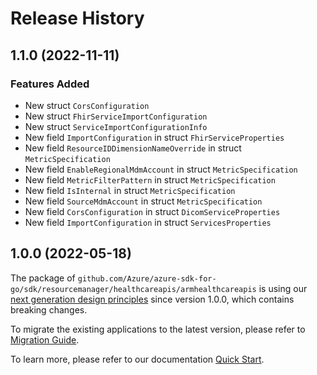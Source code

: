 # Release History

## 1.1.0 (2022-11-11)
### Features Added

- New struct `CorsConfiguration`
- New struct `FhirServiceImportConfiguration`
- New struct `ServiceImportConfigurationInfo`
- New field `ImportConfiguration` in struct `FhirServiceProperties`
- New field `ResourceIDDimensionNameOverride` in struct `MetricSpecification`
- New field `EnableRegionalMdmAccount` in struct `MetricSpecification`
- New field `MetricFilterPattern` in struct `MetricSpecification`
- New field `IsInternal` in struct `MetricSpecification`
- New field `SourceMdmAccount` in struct `MetricSpecification`
- New field `CorsConfiguration` in struct `DicomServiceProperties`
- New field `ImportConfiguration` in struct `ServicesProperties`


## 1.0.0 (2022-05-18)

The package of `github.com/Azure/azure-sdk-for-go/sdk/resourcemanager/healthcareapis/armhealthcareapis` is using our [next generation design principles](https://azure.github.io/azure-sdk/general_introduction.html) since version 1.0.0, which contains breaking changes.

To migrate the existing applications to the latest version, please refer to [Migration Guide](https://aka.ms/azsdk/go/mgmt/migration).

To learn more, please refer to our documentation [Quick Start](https://aka.ms/azsdk/go/mgmt).
